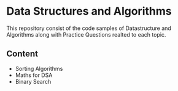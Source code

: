 
# Data Structures and Algorithms
This repository consist of the code samples of Datastructure and Algorithms along with Practice Questions realted to each topic.
## Content
- Sorting Algorithms
- Maths for DSA
- Binary Search
